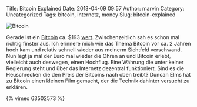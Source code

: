 Title: Bitcoin Explained
Date: 2013-04-09 09:57
Author: marvin
Category: Uncategorized
Tags: bitcoin, internetz, money
Slug: bitcoin-explained

![Bitcoin]({filename}/images/Bitcoin.png)

Gerade ist ein [Bitcoin](https://de.wikipedia.org/wiki/Bitcoin) ca.
\$193 [wert](https://mtgox.com/). Zwischenzeitlich sah es schon mal
richtig finster aus. Ich erinnere mich wie das Thema Bitcoin vor ca. 2
Jahren hoch kam und relativ schnell wieder aus meinerm Sichtfeld
verschwand. Nun legt ja mal der Euro mal wieder die Ohren an und Bitcoin
erlebt, vielleicht auch deswegen, einen Hochflug. Eine Währung die unter
keiner Regierung steht und über das Internetz dezentral funktioniert.
Sind es die Heuschrecken die den Preis der Bitcoins nach oben treibt?
Duncan Elms hat zu Bitcoin einen kleinen Film gemacht, der die Technik
dahinter versucht zu erklären.

{% vimeo 63502573 %}

